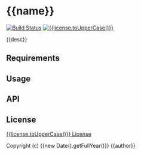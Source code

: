 # {{name}}

[![Build Status](https://travis-ci.org/{{author}}/{{name}}.svg?branch=master)](https://travis-ci.org/{{author}}/{{name}})
[![{{license.toUpperCase()}}](https://img.shields.io/badge/license-{{license}}-blue.svg)](https://github.com/{{author}}/{{name}}/blob/master/LICENSE)

{{desc}}

## Requirements

## Usage

## API

## License

[{{license.toUpperCase()}} License](https://github.com/{{author}}/{{name}}/blob/master/LICENSE)

Copyright (c) {{new Date().getFullYear()}} {{author}}
